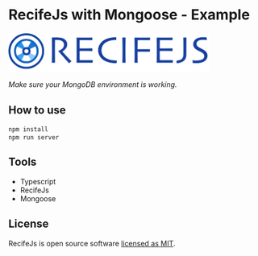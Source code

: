 # RecifeJs with Mongoose - Example

<img alt="RecifeJs" width="400" src="https://raw.githubusercontent.com/recifejs/recife/master/logo.png" />

<em>Make sure your MongoDB environment is working.</em>

## How to use

```
npm install
npm run server
```

## Tools

- Typescript
- RecifeJs
- Mongoose

## License

RecifeJs is open source software [licensed as MIT](https://github.com/recifejs/recife/blob/master/LICENSE).
